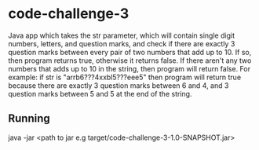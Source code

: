 # code-challenge-3

Java app which takes the str parameter, which will contain single digit numbers, letters, 
and question marks, and check if there are exactly 3 question marks between every pair of two numbers that add up to 10.
If so, then program returns true, otherwise it returns false. If there aren't any two numbers that adds up to 10 in the string, then program will return false.
For example: if str is "arrb6???4xxbl5???eee5" then program will return true because there are exactly 3 question marks between 6 and 4, and 3 question marks between 5 and 5 at the end of the string.

## Running
java -jar <path to jar e.g target/code-challenge-3-1.0-SNAPSHOT.jar>
